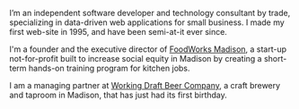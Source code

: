 I’m an independent software developer and technology consultant by trade, specializing in data-driven web applications for small business. I made my first web-site in 1995, and have been semi-at-it ever since.

I'm a founder and the executive director of [FoodWorks Madison], a start-up not-for-profit built to increase social equity in Madison by creating a short-term hands-on training program for kitchen jobs.

I am a managing partner at [Working Draft Beer Company], a craft brewery and taproom in Madison, that has just had its first birthday.

[FoodWorks Madison]: http://www.foodworksmadison.org/
[Working Draft Beer Company]: https://www.workingdraftbeer.com/